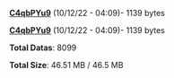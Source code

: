 [**C4qbPYu9**](/data/C4qbPYu9.txt) (10/12/22 - 04:09)- 1139 bytes

[**C4qbPYu9**](/data/C4qbPYu9.txt) (10/12/22 - 04:09)- 1139 bytes

**Total Datas**: 8099

**Total Size**: 46.51 MB / 46.5 MB